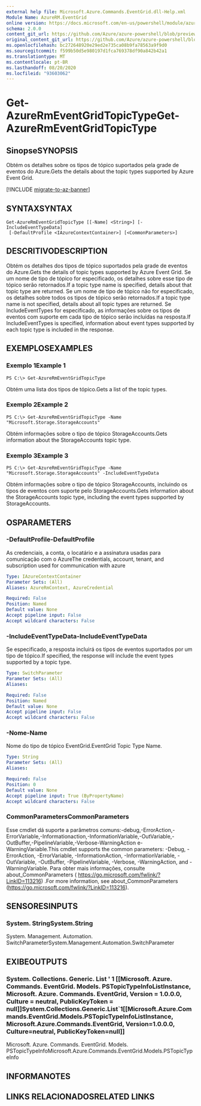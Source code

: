 ```yaml
---
external help file: Microsoft.Azure.Commands.EventGrid.dll-Help.xml
Module Name: AzureRM.EventGrid
online version: https://docs.microsoft.com/en-us/powershell/module/azurerm.eventgrid/get-azurermeventgridtopictype
schema: 2.0.0
content_git_url: https://github.com/Azure/azure-powershell/blob/preview/src/ResourceManager/EventGrid/Commands.EventGrid/help/Get-AzureRmEventGridTopicType.md
original_content_git_url: https://github.com/Azure/azure-powershell/blob/preview/src/ResourceManager/EventGrid/Commands.EventGrid/help/Get-AzureRmEventGridTopicType.md
ms.openlocfilehash: bc272648920e29ed2e735ca08b9fa78563a9f9d0
ms.sourcegitcommit: f599b50d5e980197d1fca769378df90a842b42a1
ms.translationtype: MT
ms.contentlocale: pt-BR
ms.lasthandoff: 08/20/2020
ms.locfileid: "93603062"
---
```

# <span data-ttu-id="b97e9-101">Get-AzureRmEventGridTopicType</span><span class="sxs-lookup"><span data-stu-id="b97e9-101">Get-AzureRmEventGridTopicType</span></span>

## <span data-ttu-id="b97e9-102">Sinopse</span><span class="sxs-lookup"><span data-stu-id="b97e9-102">SYNOPSIS</span></span>
<span data-ttu-id="b97e9-103">Obtém os detalhes sobre os tipos de tópico suportados pela grade de eventos do Azure.</span><span class="sxs-lookup"><span data-stu-id="b97e9-103">Gets the details about the topic types supported by Azure Event Grid.</span></span>

[!INCLUDE [migrate-to-az-banner](../../includes/migrate-to-az-banner.md)]

## <span data-ttu-id="b97e9-104">SYNTAX</span><span class="sxs-lookup"><span data-stu-id="b97e9-104">SYNTAX</span></span>

```
Get-AzureRmEventGridTopicType [[-Name] <String>] [-IncludeEventTypeData]
 [-DefaultProfile <IAzureContextContainer>] [<CommonParameters>]
```

## <span data-ttu-id="b97e9-105">DESCRITIVO</span><span class="sxs-lookup"><span data-stu-id="b97e9-105">DESCRIPTION</span></span>
<span data-ttu-id="b97e9-106">Obtém os detalhes dos tipos de tópico suportados pela grade de eventos do Azure.</span><span class="sxs-lookup"><span data-stu-id="b97e9-106">Gets the details of topic types supported by Azure Event Grid.</span></span>
<span data-ttu-id="b97e9-107">Se um nome de tipo de tópico for especificado, os detalhes sobre esse tipo de tópico serão retornados.</span><span class="sxs-lookup"><span data-stu-id="b97e9-107">If a topic type name is specified, details about that topic type are returned.</span></span>
<span data-ttu-id="b97e9-108">Se um nome de tipo de tópico não for especificado, os detalhes sobre todos os tipos de tópico serão retornados.</span><span class="sxs-lookup"><span data-stu-id="b97e9-108">If a topic type name is not specified, details about all topic types are returned.</span></span>
<span data-ttu-id="b97e9-109">Se IncludeEventTypes for especificado, as informações sobre os tipos de eventos com suporte em cada tipo de tópico serão incluídas na resposta.</span><span class="sxs-lookup"><span data-stu-id="b97e9-109">If IncludeEventTypes is specified, information about event types supported by each topic type is included in the response.</span></span>

## <span data-ttu-id="b97e9-110">EXEMPLOS</span><span class="sxs-lookup"><span data-stu-id="b97e9-110">EXAMPLES</span></span>

### <span data-ttu-id="b97e9-111">Exemplo 1</span><span class="sxs-lookup"><span data-stu-id="b97e9-111">Example 1</span></span>
```
PS C:\> Get-AzureRmEventGridTopicType
```

<span data-ttu-id="b97e9-112">Obtém uma lista dos tipos de tópico.</span><span class="sxs-lookup"><span data-stu-id="b97e9-112">Gets a list of the topic types.</span></span>

### <span data-ttu-id="b97e9-113">Exemplo 2</span><span class="sxs-lookup"><span data-stu-id="b97e9-113">Example 2</span></span>
```
PS C:\> Get-AzureRmEventGridTopicType -Name "Microsoft.Storage.StorageAccounts"
```

<span data-ttu-id="b97e9-114">Obtém informações sobre o tipo de tópico StorageAccounts.</span><span class="sxs-lookup"><span data-stu-id="b97e9-114">Gets information about the StorageAccounts topic type.</span></span>

### <span data-ttu-id="b97e9-115">Exemplo 3</span><span class="sxs-lookup"><span data-stu-id="b97e9-115">Example 3</span></span>
```
PS C:\> Get-AzureRmEventGridTopicType -Name "Microsoft.Storage.StorageAccounts" -IncludeEventTypeData
```

<span data-ttu-id="b97e9-116">Obtém informações sobre o tipo de tópico StorageAccounts, incluindo os tipos de eventos com suporte pelo StorageAccounts.</span><span class="sxs-lookup"><span data-stu-id="b97e9-116">Gets information about the StorageAccounts topic type, including the event types supported by StorageAccounts.</span></span>

## <span data-ttu-id="b97e9-117">OS</span><span class="sxs-lookup"><span data-stu-id="b97e9-117">PARAMETERS</span></span>

### <span data-ttu-id="b97e9-118">-DefaultProfile</span><span class="sxs-lookup"><span data-stu-id="b97e9-118">-DefaultProfile</span></span>
<span data-ttu-id="b97e9-119">As credenciais, a conta, o locatário e a assinatura usadas para comunicação com o Azure</span><span class="sxs-lookup"><span data-stu-id="b97e9-119">The credentials, account, tenant, and subscription used for communication with azure</span></span>

```yaml
Type: IAzureContextContainer
Parameter Sets: (All)
Aliases: AzureRmContext, AzureCredential

Required: False
Position: Named
Default value: None
Accept pipeline input: False
Accept wildcard characters: False
```

### <span data-ttu-id="b97e9-120">-IncludeEventTypeData</span><span class="sxs-lookup"><span data-stu-id="b97e9-120">-IncludeEventTypeData</span></span>
<span data-ttu-id="b97e9-121">Se especificado, a resposta incluirá os tipos de eventos suportados por um tipo de tópico.</span><span class="sxs-lookup"><span data-stu-id="b97e9-121">If specified, the response will include the event types supported by a topic type.</span></span>

```yaml
Type: SwitchParameter
Parameter Sets: (All)
Aliases: 

Required: False
Position: Named
Default value: None
Accept pipeline input: False
Accept wildcard characters: False
```

### <span data-ttu-id="b97e9-122">-Nome</span><span class="sxs-lookup"><span data-stu-id="b97e9-122">-Name</span></span>
<span data-ttu-id="b97e9-123">Nome do tipo de tópico EventGrid.</span><span class="sxs-lookup"><span data-stu-id="b97e9-123">EventGrid Topic Type Name.</span></span>

```yaml
Type: String
Parameter Sets: (All)
Aliases: 

Required: False
Position: 0
Default value: None
Accept pipeline input: True (ByPropertyName)
Accept wildcard characters: False
```

### <span data-ttu-id="b97e9-124">CommonParameters</span><span class="sxs-lookup"><span data-stu-id="b97e9-124">CommonParameters</span></span>
<span data-ttu-id="b97e9-125">Esse cmdlet dá suporte a parâmetros comuns:-debug,-ErrorAction,-ErrorVariable,-Informationaction,-InformationVariable,-OutVariable,-OutBuffer,-PipelineVariable,-Verbose-WarningAction e-WarningVariable.</span><span class="sxs-lookup"><span data-stu-id="b97e9-125">This cmdlet supports the common parameters: -Debug, -ErrorAction, -ErrorVariable, -InformationAction, -InformationVariable, -OutVariable, -OutBuffer, -PipelineVariable, -Verbose, -WarningAction, and -WarningVariable.</span></span> <span data-ttu-id="b97e9-126">Para obter mais informações, consulte about_CommonParameters ( https://go.microsoft.com/fwlink/?LinkID=113216) .</span><span class="sxs-lookup"><span data-stu-id="b97e9-126">For more information, see about_CommonParameters (https://go.microsoft.com/fwlink/?LinkID=113216).</span></span>

## <span data-ttu-id="b97e9-127">SENSORES</span><span class="sxs-lookup"><span data-stu-id="b97e9-127">INPUTS</span></span>

### <span data-ttu-id="b97e9-128">System. String</span><span class="sxs-lookup"><span data-stu-id="b97e9-128">System.String</span></span>
<span data-ttu-id="b97e9-129">System. Management. Automation. SwitchParameter</span><span class="sxs-lookup"><span data-stu-id="b97e9-129">System.Management.Automation.SwitchParameter</span></span>

## <span data-ttu-id="b97e9-130">EXIBE</span><span class="sxs-lookup"><span data-stu-id="b97e9-130">OUTPUTS</span></span>

### <span data-ttu-id="b97e9-131">System. Collections. Generic. List ' 1 [[Microsoft. Azure. Commands. EventGrid. Models. PSTopicTypeInfoListInstance, Microsoft. Azure. Commands. EventGrid, Version = 1.0.0.0, Culture = neutral, PublicKeyToken = null]]</span><span class="sxs-lookup"><span data-stu-id="b97e9-131">System.Collections.Generic.List\`1[[Microsoft.Azure.Commands.EventGrid.Models.PSTopicTypeInfoListInstance, Microsoft.Azure.Commands.EventGrid, Version=1.0.0.0, Culture=neutral, PublicKeyToken=null]]</span></span>
<span data-ttu-id="b97e9-132">Microsoft. Azure. Commands. EventGrid. Models. PSTopicTypeInfo</span><span class="sxs-lookup"><span data-stu-id="b97e9-132">Microsoft.Azure.Commands.EventGrid.Models.PSTopicTypeInfo</span></span>

## <span data-ttu-id="b97e9-133">INFORMA</span><span class="sxs-lookup"><span data-stu-id="b97e9-133">NOTES</span></span>

## <span data-ttu-id="b97e9-134">LINKS RELACIONADOS</span><span class="sxs-lookup"><span data-stu-id="b97e9-134">RELATED LINKS</span></span>

